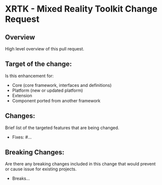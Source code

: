 # XRTK - Mixed Reality Toolkit Change Request

## Overview

High level overview of this pull request.

## Target of the change:

Is this enhancement for:

- Core (core framework, interfaces and definitions)
- Platform (new or updated platform)
- Extension
- Component ported from another framework

## Changes:

Brief list of the targeted features that are being changed.

- Fixes: #...

## Breaking Changes:

Are there any breaking changes included in this change that would prevent or cause issue for existing projects.

- Breaks...
